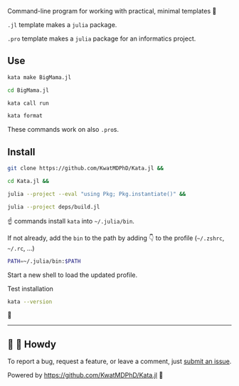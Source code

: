 Command-line program for working with practical, minimal templates 🍱

`.jl` template makes a `julia` package.

`.pro` template makes a `julia` package for an informatics project.

## Use

```bash
kata make BigMama.jl

cd BigMama.jl
```

```bash
kata call run
```

```bash
kata format
```

These commands work on also `.pro`s.

## Install

```bash
git clone https://github.com/KwatMDPhD/Kata.jl &&

cd Kata.jl &&

julia --project --eval "using Pkg; Pkg.instantiate()" &&

julia --project deps/build.jl
```

☝️ commands install `kata` into `~/.julia/bin`.

If not already, add the `bin` to the path by adding 👇 to the profile (`~/.zshrc`, `~/.rc`, ...)

```bash
PATH=~/.julia/bin:$PATH
```

Start a new shell to load the updated profile.

Test installation

```bash
kata --version
```

🎉

---

## 👋 🤠 Howdy

To report a bug, request a feature, or leave a comment, just [submit an issue](https://github.com/KwatMDPhD/Kata.jl/issues/new/choose).

Powered by https://github.com/KwatMDPhD/Kata.jl 🌝
